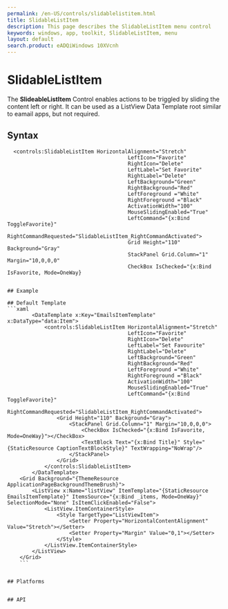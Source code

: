 ```yaml
---
permalink: /en-US/controls/slidablelistitem.html
title: SlidableListItem
description: This page describes the SlidableListItem menu control
keywords: windows, app, toolkit, SlidableListItem, menu
layout: default
search.product: eADQiWindows 10XVcnh
---
```


# SlidableListItem
The **SlideableListItem** Control enables actions to be triggled by sliding the content left or right. It can be used as a ListView Data Template root similar to eamail apps, but not required. 

## Syntax
```xaml
  <controls:SlidableListItem HorizontalAlignment="Stretch"
                                       LeftIcon="Favorite" 
                                       RightIcon="Delete" 
                                       LeftLabel="Set Favorite" 
                                       RightLabel="Delete"
                                       LeftBackground="Green" 
                                       RightBackground="Red"
                                       LeftForeground ="White" 
                                       RightForeground ="Black"
                                       ActivationWidth="100"
                                       MouseSlidingEnabled="True"
                                       LeftCommand="{x:Bind ToggleFavorite}"
                                       RightCommandRequested="SlidableListItem_RightCommandActivated">
                                       Grid Height="110" Background="Gray"
                                       StackPanel Grid.Column="1" Margin="10,0,0,0"
                                       CheckBox IsChecked="{x:Bind IsFavorite, Mode=OneWay}


## Example

## Default Template
```xaml
        <DataTemplate x:Key="EmailsItemTemplate" x:DataType="data:Item">
            <controls:SlidableListItem HorizontalAlignment="Stretch"
                                       LeftIcon="Favorite" 
                                       RightIcon="Delete" 
                                       LeftLabel="Set Favourite" 
                                       RightLabel="Delete"
                                       LeftBackground="Green" 
                                       RightBackground="Red"
                                       LeftForeground ="White" 
                                       RightForeground ="Black"
                                       ActivationWidth="100"
                                       MouseSlidingEnabled="True"
                                       LeftCommand="{x:Bind ToggleFavorite}"
                                       RightCommandRequested="SlidableListItem_RightCommandActivated">
                <Grid Height="110" Background="Gray">
                    <StackPanel Grid.Column="1" Margin="10,0,0,0">
                        <CheckBox IsChecked="{x:Bind IsFavorite, Mode=OneWay}"></CheckBox>
                        <TextBlock Text="{x:Bind Title}" Style="{StaticResource CaptionTextBlockStyle}" TextWrapping="NoWrap"/>
                    </StackPanel>
                </Grid>
            </controls:SlidableListItem>
        </DataTemplate>
    <Grid Background="{ThemeResource ApplicationPageBackgroundThemeBrush}">
        <ListView x:Name="listView" ItemTemplate="{StaticResource EmailsItemTemplate}" ItemsSource="{x:Bind _items, Mode=OneWay}" SelectionMode="None" IsItemClickEnabled="False">
            <ListView.ItemContainerStyle>
                <Style TargetType="ListViewItem">
                    <Setter Property="HorizontalContentAlignment" Value="Stretch"></Setter>
                    <Setter Property="Margin" Value="0,1"></Setter>
                </Style>
            </ListView.ItemContainerStyle>
        </ListView>
    </Grid>
    ```


## Platforms 


## API

